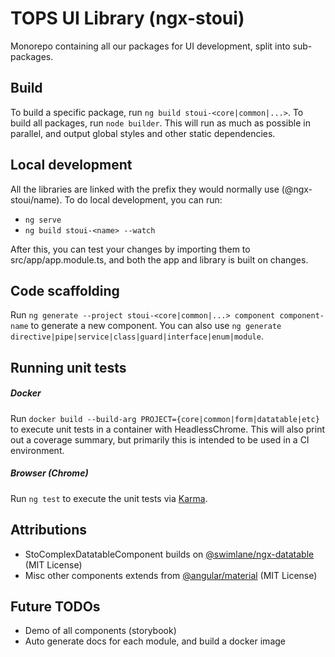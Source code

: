 # TOPS UI Library (ngx-stoui)

Monorepo containing all our packages for UI development, split into sub-packages.

## Build

To build a specific package, run `ng build stoui-<core|common|...>`. To build all packages, run `node builder`. This will run as much as possible in parallel, and output global styles and other static dependencies.

## Local development

All the libraries are linked with the prefix they would normally use (@ngx-stoui/name). To do local development, you can run:
* `ng serve`
* `ng build stoui-<name> --watch`

After this, you can test your changes by importing them to src/app/app.module.ts, and both the app and library is built on changes.

## Code scaffolding

Run `ng generate --project stoui-<core|common|...> component component-name` to generate a new component. You can also use `ng generate directive|pipe|service|class|guard|interface|enum|module`.

## Running unit tests

##### Docker
Run `docker build --build-arg PROJECT={core|common|form|datatable|etc}` to execute unit tests in a container with HeadlessChrome. This will also print out a coverage summary, but primarily this is intended to be used in a CI environment.

##### Browser (Chrome)

Run `ng test` to execute the unit tests via [Karma](https://karma-runner.github.io).

## Attributions
* StoComplexDatatableComponent builds on [@swimlane/ngx-datatable](https://github.com/swimlane/ngx-datatable) (MIT License)
* Misc other components extends from [@angular/material](https://github.com/angular/components) (MIT License)

## Future TODOs

* Demo of all components (storybook)
* Auto generate docs for each module, and build a docker image
